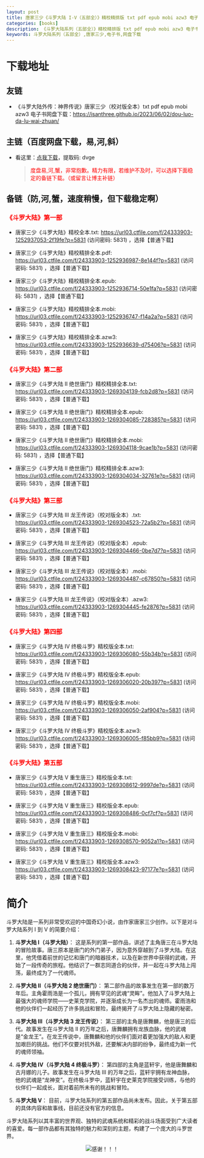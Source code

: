 ```yaml
---
layout: post
title: 唐家三少《斗罗大陆 I-V（五部全）》精校精排版 txt pdf epub mobi azw3 电子书【珍藏版】网盘下载
categories: [books]
description: 《斗罗大陆系列（五部全）》精校精排版 txt pdf epub mobi azw3 电子书【珍藏版】网盘下载：
keywords: 斗罗大陆系列（五部全）,唐家三少,电子书,网盘下载
---
```


# 下载地址

## 友链

- 《斗罗大陆外传：神界传说》唐家三少（校对版全本）txt pdf epub mobi azw3 电子书网盘下载：<https://isanthree.github.io/2023/06/02/dou-luo-da-lu-wai-zhuan/>

## 主链（百度网盘下载，易,河,斜）

- 看这里：[点我下载](https://pan.baidu.com/s/1qZRtufNxueSwGGkzsLIB5A?pwd=dvge)，提取码: dvge

  > <p style="color:red" >度盘易,河,蟹，非常抱歉。精力有限，若维护不及时，可以选择下面稳定的备链下载。（或留言让博主补链）</p>

## 备链（防,河,蟹，速度稍慢，但下载稳定啊）

<h3 style="color:red">《斗罗大陆》第一部</h3>

- 唐家三少《斗罗大陆》精校全本.txt: <https://url03.ctfile.com/f/24333903-1252937053-2f19fe?p=5831> (访问密码: 5831) ，选择【普通下载】

- 唐家三少《斗罗大陆》精校精排全本.pdf: <https://url03.ctfile.com/f/24333903-1252936987-8e144f?p=5831> (访问密码: 5831) ，选择【普通下载】

- 唐家三少《斗罗大陆》精校精排全本.epub: <https://url03.ctfile.com/f/24333903-1252936714-50e1fa?p=5831> (访问密码: 5831) ，选择【普通下载】

- 唐家三少《斗罗大陆》精校精排全本.mobi: <https://url03.ctfile.com/f/24333903-1252936747-f14a2a?p=5831> (访问密码: 5831) ，选择【普通下载】

- 唐家三少《斗罗大陆》精校精排全本.azw3: <https://url03.ctfile.com/f/24333903-1252936639-d75406?p=5831> (访问密码: 5831) ，选择【普通下载】

<h3 style="color:red">《斗罗大陆》第二部</h3>

- 唐家三少《斗罗大陆 Ⅱ 绝世唐门》精校精排全本.txt: <https://url03.ctfile.com/f/24333903-1269304139-fcb2d8?p=5831> (访问密码: 5831) ，选择【普通下载】

- 唐家三少《斗罗大陆 Ⅱ 绝世唐门》精校精排全本.epub: <https://url03.ctfile.com/f/24333903-1269304085-728385?p=5831> (访问密码: 5831) ，选择【普通下载】

- 唐家三少《斗罗大陆 Ⅱ 绝世唐门》精校精排全本.mobi: <https://url03.ctfile.com/f/24333903-1269304118-9cae1b?p=5831> (访问密码: 5831) ，选择【普通下载】

- 唐家三少《斗罗大陆 Ⅱ 绝世唐门》精校精排全本.azw3: <https://url03.ctfile.com/f/24333903-1269304034-32761e?p=5831> (访问密码: 5831) ，选择【普通下载】

<h3 style="color:red">《斗罗大陆》第三部</h3>

- 唐家三少《斗罗大陆 III 龙王传说》（校对版全本）.txt: <https://url03.ctfile.com/f/24333903-1269304523-72a5b2?p=5831> (访问密码: 5831) ，选择【普通下载】

- 唐家三少《斗罗大陆 III 龙王传说》（校对版全本）.epub: <https://url03.ctfile.com/f/24333903-1269304466-0be7d7?p=5831> (访问密码: 5831) ，选择【普通下载】

- 唐家三少《斗罗大陆 III 龙王传说》（校对版全本）.mobi: <https://url03.ctfile.com/f/24333903-1269304487-c67850?p=5831> (访问密码: 5831) ，选择【普通下载】

- 唐家三少《斗罗大陆 III 龙王传说》（校对版全本）.azw3: <https://url03.ctfile.com/f/24333903-1269304445-fe2876?p=5831> (访问密码: 5831) ，选择【普通下载】

<h3 style="color:red">《斗罗大陆》第四部</h3>

- 唐家三少《斗罗大陆 IV 终极斗罗》精校版全本.txt: <https://url03.ctfile.com/f/24333903-1269306080-55b34b?p=5831> (访问密码: 5831) ，选择【普通下载】

- 唐家三少《斗罗大陆 IV 终极斗罗》精校版全本.epub: <https://url03.ctfile.com/f/24333903-1269306020-20b397?p=5831> (访问密码: 5831) ，选择【普通下载】

- 唐家三少《斗罗大陆 IV 终极斗罗》精校版全本.mobi: <https://url03.ctfile.com/f/24333903-1269306050-2af904?p=5831> (访问密码: 5831) ，选择【普通下载】

- 唐家三少《斗罗大陆 IV 终极斗罗》精校版全本.azw3: <https://url03.ctfile.com/f/24333903-1269306005-f85bb9?p=5831> (访问密码: 5831) ，选择【普通下载】

<h3 style="color:red">《斗罗大陆》第五部</h3>

- 唐家三少《斗罗大陆 V 重生唐三》精校版全本.txt: <https://url03.ctfile.com/f/24333903-1269308612-9997de?p=5831> (访问密码: 5831) ，选择【普通下载】

- 唐家三少《斗罗大陆 V 重生唐三》精校版全本.epub: <https://url03.ctfile.com/f/24333903-1269308486-0cf7cf?p=5831> (访问密码: 5831) ，选择【普通下载】

- 唐家三少《斗罗大陆 V 重生唐三》精校版全本.mobi: <https://url03.ctfile.com/f/24333903-1269308570-9052a1?p=5831> (访问密码: 5831) ，选择【普通下载】

- 唐家三少《斗罗大陆 V 重生唐三》精校版全本.azw3: <https://url03.ctfile.com/f/24333903-1269308423-97177e?p=5831> (访问密码: 5831) ，选择【普通下载】

# 简介

斗罗大陆是一系列非常受欢迎的中国奇幻小说，由作家唐家三少创作。以下是对斗罗大陆系列 I 到 V 的简要介绍：

1. **斗罗大陆 I（斗罗大陆）**：
   这是系列的第一部作品，讲述了主角唐三在斗罗大陆的冒险故事。唐三原本是唐门的外门弟子，因为意外穿越到了斗罗大陆。在这里，他凭借着前世的记忆和唐门的暗器技术，以及在新世界中获得的武魂，开始了一段传奇的旅程。他结识了一群志同道合的伙伴，并一起在斗罗大陆上闯荡，最终成为了一代魂师。

2. **斗罗大陆 II（斗罗大陆 2 绝世唐门）**：
   第二部作品的故事发生在第一部的数万年后。主角霍雨浩是一个孤儿，拥有罕见的武魂“灵眸”。他加入了斗罗大陆上最强大的魂师学院——史莱克学院，并逐渐成长为一名杰出的魂师。霍雨浩和他的伙伴们一起经历了许多挑战和冒险，最终揭开了斗罗大陆上隐藏的秘密。

3. **斗罗大陆 III（斗罗大陆 3 龙王传说）**：
   第三部的主角是唐舞麟，他是唐三的后代。故事发生在斗罗大陆 II 的万年之后，唐舞麟拥有龙族血脉，他的武魂是“金龙王”。在龙王传说中，唐舞麟和他的伙伴们面对着更加强大的敌人和更加艰巨的挑战。他们不仅要对抗外敌，还要解决内部的纷争，最终成为新一代的魂师领袖。

4. **斗罗大陆 IV（斗罗大陆 4 终极斗罗）**：
   第四部的主角是蓝轩宇，他是唐舞麟和古月娜的儿子。故事发生在斗罗大陆 III 的万年之后，蓝轩宇拥有龙神血脉，他的武魂是“龙神变”。在终极斗罗中，蓝轩宇在史莱克学院接受训练，与他的伙伴们一起成长，面对着前所未有的挑战和冒险。

5. **斗罗大陆 V**：
   目前，斗罗大陆系列的第五部作品尚未发布。因此，关于第五部的具体内容和故事线，目前还没有官方的信息。

斗罗大陆系列以其丰富的世界观、独特的武魂系统和精彩的战斗场面受到广大读者的喜爱。每一部作品都有其独特的魅力和深刻的主题，构建了一个庞大的斗罗世界。

<div align="center"><img src="https://pic.imgdb.cn/item/661246bf68eb935713c7f81c.gif" alt="感谢！！！"/></div>
